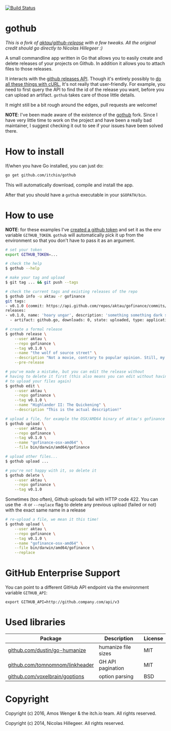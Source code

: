 [![Build Status](https://travis-ci.org/itchio/gothub.svg?branch=master)](https://travis-ci.org/itchio/gothub)

gothub
======

*This is a fork of [aktau/github-release](https://github.com/aktau/github-release) with
a few tweaks. All the original credit should go directly to Nicolas Hillegeer :)*

A small commandline app written in Go that allows you to easily create
and delete releases of your projects on Github. In addition it allows
you to attach files to those releases.

It interacts with the [github releases API](http://developer.github.com/v3/repos/releases).
Though it's entirely possibly to [do all these things with
cURL](https://github.com/blog/1645-releases-api-preview), It's not
really that user-friendly. For example, you need to first query the API
to find the id of the release you want, before you can upload an
artifact. `gothub` takes care of those little details.

It might still be a bit rough around the edges, pull requests are
welcome!

**NOTE**: I've been made aware of the existence of the
[gothub](https://github.com/itchio/gothub) fork. Since I have very little
time to work on the project and have been a really bad maintainer, I suggest
checking it out to see if your issues have been solved there.

How to install
==============

If/when you have Go installed, you can just do:

```sh
go get github.com/itchio/gothub
```

This will automatically download, compile and install the app.

After that you should have a `gothub` executable in your
`$GOPATH/bin`.

How to use
==========

**NOTE**: for these examples I've [created a github
token](https://help.github.com/articles/creating-an-access-token-for-command-line-use)
and set it as the env variable `GITHUB_TOKEN`. `gothub` will
automatically pick it up from the environment so that you don't have to
pass it as an argument.

```sh
# set your token
export GITHUB_TOKEN=...

# check the help
$ gothub --help

# make your tag and upload
$ git tag ... && git push --tags

# check the current tags and existing releases of the repo
$ gothub info -u aktau -r gofinance
git tags:
- v0.1.0 (commit: https://api.github.com/repos/aktau/gofinance/commits/f562727ce83ce8971a8569a1879219e41d56a756)
releases:
- v0.1.0, name: 'hoary ungar', description: 'something something dark side 2', id: 166740, tagged: 29/01/2014 at 14:27, published: 30/01/2014 at 16:20, draft: ✔, prerelease: ✗
  - artifact: github.go, downloads: 0, state: uploaded, type: application/octet-stream, size: 1.9KB, id: 68616

# create a formal release
$ gothub release \
    --user aktau \
    --repo gofinance \
    --tag v0.1.0 \
    --name "the wolf of source street" \
    --description "Not a movie, contrary to popular opinion. Still, my first release!" \
    --pre-release

# you've made a mistake, but you can edit the release without
# having to delete it first (this also means you can edit without having
# to upload your files again)
$ gothub edit \
    --user aktau \
    --repo gofinance \
    --tag v0.1.0 \
    --name "Highlander II: The Quickening" \
    --description "This is the actual description!"

# upload a file, for example the OSX/AMD64 binary of aktau's gofinance app
$ gothub upload \
    --user aktau \
    --repo gofinance \
    --tag v0.1.0 \
    --name "gofinance-osx-amd64" \
    --file bin/darwin/amd64/gofinance

# upload other files...
$ gothub upload ...

# you're not happy with it, so delete it
$ gothub delete \
    --user aktau \
    --repo gofinance \
    --tag v0.1.0
```

Sometimes (too often), Github uploads fail with HTTP code 422. You can use the
`-R` or `--replace` flag to delete any previous upload (failed or not) with the
exact same name in a release

```sh
# re-upload a file, we mean it this time!
$ gothub upload \
    --user aktau \
    --repo gofinance \
    --tag v0.1.0 \
    --name "gofinance-osx-amd64" \
    --file bin/darwin/amd64/gofinance \
    --replace
```

GitHub Enterprise Support
=========================
You can point to a different GitHub API endpoint via the environment variable ```GITHUB_API```:

```
export GITHUB_API=http://github.company.com/api/v3
```

Used libraries
==============

| Package                                                                    | Description         | License |
| ------------------------------------------------------------------------   | ------------------- | ------- |
| [github.com/dustin/go-humanize](https://github.com/dustin/go-humanize)     | humanize file sizes | MIT     |
| [github.com/tomnomnom/linkheader](https://github.com/tomnomnom/linkheader) | GH API pagination   | MIT     |
| [github.com/voxelbrain/goptions](https://github.com/voxelbrain/goptions)   | option parsing      | BSD     |

Copyright
=========

Copyright (c) 2016, Amos Wenger & the itch.io team. All rights reserved.

Copyright (c) 2014, Nicolas Hillegeer. All rights reserved.

